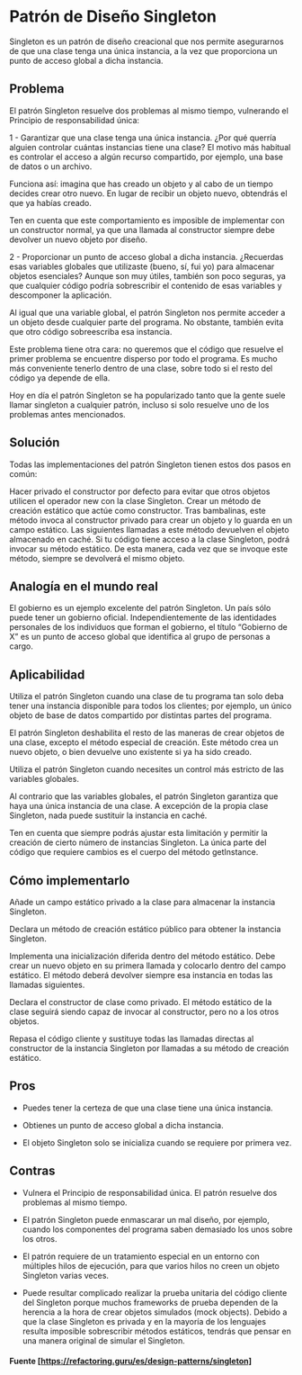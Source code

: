 # Patrón de Diseño Singleton

Singleton es un patrón de diseño creacional que nos permite asegurarnos de que una clase tenga una única instancia, a la vez que proporciona un punto de acceso global a dicha instancia.

## Problema

El patrón Singleton resuelve dos problemas al mismo tiempo, vulnerando el Principio de responsabilidad única:

1 - Garantizar que una clase tenga una única instancia. ¿Por qué querría alguien controlar cuántas instancias tiene una clase? El motivo más habitual es controlar el acceso a algún recurso compartido, por ejemplo, una base de datos o un archivo.

Funciona así: imagina que has creado un objeto y al cabo de un tiempo decides crear otro nuevo. En lugar de recibir un objeto nuevo, obtendrás el que ya habías creado.

Ten en cuenta que este comportamiento es imposible de implementar con un constructor normal, ya que una llamada al constructor siempre debe devolver un nuevo objeto por diseño.

2 - Proporcionar un punto de acceso global a dicha instancia. ¿Recuerdas esas variables globales que utilizaste (bueno, sí, fui yo) para almacenar objetos esenciales? Aunque son muy útiles, también son poco seguras, ya que cualquier código podría sobrescribir el contenido de esas variables y descomponer la aplicación.

Al igual que una variable global, el patrón Singleton nos permite acceder a un objeto desde cualquier parte del programa. No obstante, también evita que otro código sobreescriba esa instancia.

Este problema tiene otra cara: no queremos que el código que resuelve el primer problema se encuentre disperso por todo el programa. Es mucho más conveniente tenerlo dentro de una clase, sobre todo si el resto del código ya depende de ella.

Hoy en día el patrón Singleton se ha popularizado tanto que la gente suele llamar singleton a cualquier patrón, incluso si solo resuelve uno de los problemas antes mencionados.



## Solución

Todas las implementaciones del patrón Singleton tienen estos dos pasos en común:

Hacer privado el constructor por defecto para evitar que otros objetos utilicen el operador new con la clase Singleton.
Crear un método de creación estático que actúe como constructor. Tras bambalinas, este método invoca al constructor privado para crear un objeto y lo guarda en un campo estático. Las siguientes llamadas a este método devuelven el objeto almacenado en caché.
Si tu código tiene acceso a la clase Singleton, podrá invocar su método estático. De esta manera, cada vez que se invoque este método, siempre se devolverá el mismo objeto.


## Analogía en el mundo real

El gobierno es un ejemplo excelente del patrón Singleton. Un país sólo puede tener un gobierno oficial. Independientemente de las identidades personales de los individuos que forman el gobierno, el título “Gobierno de X” es un punto de acceso global que identifica al grupo de personas a cargo.

## Aplicabilidad

 Utiliza el patrón Singleton cuando una clase de tu programa tan solo deba tener una instancia disponible para todos los clientes; por ejemplo, un único objeto de base de datos compartido por distintas partes del programa.

 El patrón Singleton deshabilita el resto de las maneras de crear objetos de una clase, excepto el método especial de creación. Este método crea un nuevo objeto, o bien devuelve uno existente si ya ha sido creado.

 Utiliza el patrón Singleton cuando necesites un control más estricto de las variables globales.

 Al contrario que las variables globales, el patrón Singleton garantiza que haya una única instancia de una clase. A excepción de la propia clase Singleton, nada puede sustituir la instancia en caché.

Ten en cuenta que siempre podrás ajustar esta limitación y permitir la creación de cierto número de instancias Singleton. La única parte del código que requiere cambios es el cuerpo del método getInstance.

## Cómo implementarlo

Añade un campo estático privado a la clase para almacenar la instancia Singleton.

Declara un método de creación estático público para obtener la instancia Singleton.

Implementa una inicialización diferida dentro del método estático. Debe crear un nuevo objeto en su primera llamada y colocarlo dentro del campo estático. El método deberá devolver siempre esa instancia en todas las llamadas siguientes.

Declara el constructor de clase como privado. El método estático de la clase seguirá siendo capaz de invocar al constructor, pero no a los otros objetos.

Repasa el código cliente y sustituye todas las llamadas directas al constructor de la instancia Singleton por llamadas a su método de creación estático.

## Pros

 - Puedes tener la certeza de que una clase tiene una única instancia.
 
- Obtienes un punto de acceso global a dicha instancia.
 
 - El objeto Singleton solo se inicializa cuando se requiere por primera vez.

 ## Contras

- Vulnera el Principio de responsabilidad única. El patrón resuelve dos problemas al mismo tiempo.

- El patrón Singleton puede enmascarar un mal diseño, por ejemplo, cuando los componentes del programa saben demasiado los unos sobre los otros.

- El patrón requiere de un tratamiento especial en un entorno con múltiples hilos de ejecución, para que varios hilos no creen un objeto Singleton varias veces.

- Puede resultar complicado realizar la prueba unitaria del código cliente del Singleton porque muchos frameworks de prueba dependen de la herencia a la hora de crear objetos simulados (mock objects). Debido a que la clase Singleton es privada y en la mayoría de los lenguajes resulta imposible sobrescribir métodos estáticos, tendrás que pensar en una manera original de simular el Singleton.

#### Fuente [https://refactoring.guru/es/design-patterns/singleton] 
